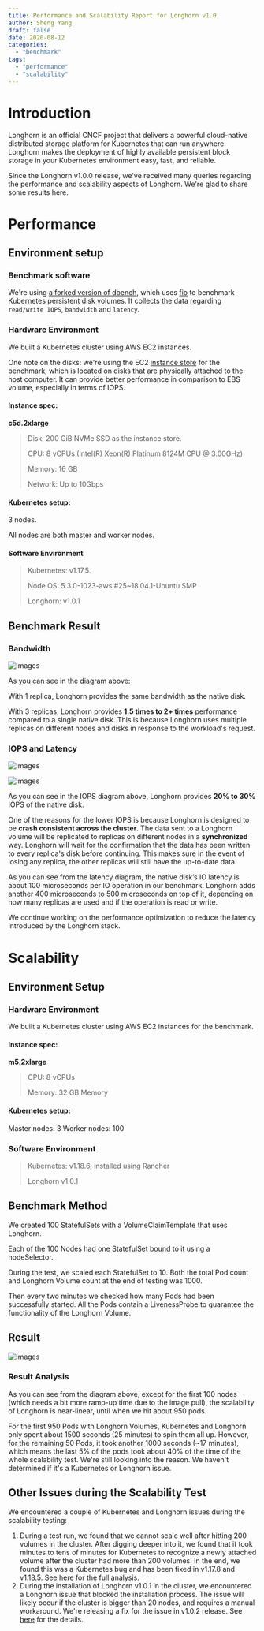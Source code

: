 ```yaml
---
title: Performance and Scalability Report for Longhorn v1.0
author: Sheng Yang
draft: false
date: 2020-08-12
categories:
  - "benchmark"
tags:
  - "performance"
  - "scalability"
---
```


# Introduction
Longhorn is an official CNCF project that delivers a powerful cloud-native distributed storage platform for Kubernetes that can run anywhere. Longhorn makes the deployment of highly available persistent block storage in your Kubernetes environment easy, fast, and reliable.

Since the Longhorn v1.0.0 release, we've received many queries regarding the performance and scalability aspects of Longhorn. We're glad to share some results here.

# Performance
## Environment setup
### Benchmark software
We're using [a forked version of dbench](https://github.com/longhorn/dbench), which uses [fio](https://github.com/axboe/fio) to benchmark Kubernetes persistent disk volumes. It collects the data regarding `read/write IOPS`, `bandwidth` and `latency`.

### Hardware Environment
We built a Kubernetes cluster using AWS EC2 instances.

One note on the disks: we're using the EC2 [instance store](https://docs.aws.amazon.com/AWSEC2/latest/UserGuide/InstanceStorage.html) for the benchmark, which is located on disks that are physically attached to the host computer. It can provide better performance in comparison to EBS volume, especially in terms of IOPS.

#### Instance spec:
**c5d.2xlarge**

>Disk: 200 GiB NVMe SSD as the instance store.
>
>CPU: 8 vCPUs (Intel(R) Xeon(R) Platinum 8124M CPU @ 3.00GHz)
>
>Memory: 16 GB
>
>Network: Up to 10Gbps

#### Kubernetes setup:
3 nodes.

All nodes are both master and worker nodes.

#### Software Environment
>Kubernetes: v1.17.5.
>
>Node OS: 5.3.0-1023-aws #25~18.04.1-Ubuntu SMP
>
>Longhorn: v1.0.1


## Benchmark Result
### Bandwidth

![images](/img/blogs/performance-scalability-report-aug-2018/bandwidth.png)

As you can see in the diagram above:

With 1 replica, Longhorn provides the same bandwidth as the native disk.

With 3 replicas, Longhorn provides **1.5 times to 2+ times** performance compared to a single native disk. This is because Longhorn uses multiple replicas on different nodes and disks in response to the workload's request.



### IOPS and Latency

![images](/img/blogs/performance-scalability-report-aug-2018/iops.png)

![images](/img/blogs/performance-scalability-report-aug-2018/latency.png)

As you can see in the IOPS diagram above, Longhorn provides **20% to 30%** IOPS of the native disk.

One of the reasons for the lower IOPS is because Longhorn is designed to be **crash consistent across the cluster**. The data sent to a Longhorn volume will be replicated to replicas on different nodes in a **synchronized** way. Longhorn will wait for the confirmation that the data has been written to every replica's disk before continuing. This makes sure in the event of losing any replica, the other replicas will still have the up-to-date data.

As you can see from the latency diagram, the native disk’s IO latency is about 100 microseconds per IO operation in our benchmark. Longhorn adds another 400 microseconds to 500 microseconds on top of it, depending on how many replicas are used and if the operation is read or write.

We continue working on the performance optimization to reduce the latency introduced by the Longhorn stack.

# Scalability
## Environment Setup
### Hardware Environment
We built a Kubernetes cluster using AWS EC2 instances for the benchmark.

#### Instance spec:
**m5.2xlarge**
>CPU: 8 vCPUs
>
>Memory: 32 GB Memory
>

#### Kubernetes setup:
Master nodes: 3
Worker nodes: 100


### Software Environment
>Kubernetes: v1.18.6, installed using Rancher
>
>Longhorn v1.0.1

## Benchmark Method
We created 100 StatefulSets with a VolumeClaimTemplate that uses Longhorn.

Each of the 100 Nodes had one StatefulSet bound to it using a nodeSelector.

During the test, we scaled each StatefulSet to 10.
Both the total Pod count and Longhorn Volume count at the end of testing was 1000.

Then every two minutes we checked how many Pods had been successfully started.
All the Pods contain a LivenessProbe to guarantee the functionality of the Longhorn Volume.

## Result

![images](/img/blogs/performance-scalability-report-aug-2018/scalability.png)

### Result Analysis
As you can see from the diagram above, except for the first 100 nodes (which needs a bit more ramp-up time due to the image pull), the scalability of Longhorn is near-linear, until when we hit about 950 pods.

For the first 950 Pods with Longhorn Volumes, Kubernetes and Longhorn only spent about 1500 seconds (25 minutes) to spin them all up. However, for the remaining 50 Pods, it took another 1000 seconds (~17 minutes), which means the last 5% of the pods took about 40% of the time of the whole scalability test. We're still looking into the reason. We haven't determined if it's a Kubernetes or Longhorn issue.


## Other Issues during the Scalability Test
We encountered a couple of Kubernetes and Longhorn issues during the scalability testing:

1. During a test run, we found that we cannot scale well after hitting 200 volumes in the cluster. After digging deeper into it, we found that it took minutes to tens of minutes for Kubernetes to recognize a newly attached volume after the cluster had more than 200 volumes. In the end, we found this was a Kubernetes bug and has been fixed in v1.17.8 and v1.18.5. See [here](https://github.com/longhorn/longhorn/issues/1463#issuecomment-664679380) for the full analysis.
2. During the installation of Longhorn v1.0.1 in the cluster, we encountered a Longhorn issue that blocked the installation process. The issue will likely occur if the cluster is bigger than 20 nodes, and requires a manual workaround. We're releasing a fix for the issue in v1.0.2 release. See [here](https://github.com/longhorn/longhorn/issues/1646) for the details.


